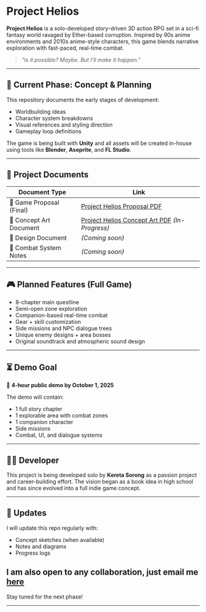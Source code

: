 # Project Helios

**Project Helios** is a solo-developed story-driven 3D action RPG set in a sci-fi fantasy world ravaged by Ether-based corruption. Inspired by 90s anime environments and 2010s anime-style characters, this game blends narrative exploration with fast-paced, real-time combat.

> *"Is it possible? Maybe. But I’ll make it happen."*

---

## 📌 Current Phase: Concept & Planning

This repository documents the early stages of development:
- Worldbuilding ideas
- Character system breakdowns
- Visual references and styling direction
- Gameplay loop definitions

The game is being built with **Unity** and all assets will be created in-house using tools like **Blender**, **Aseprite**, and **FL Studio**.

---

## 📄 Project Documents

| Document Type     | Link |
|-------------------|------|
| 📘 Game Proposal (Final) | [Project Helios Proposal PDF](https://docs.google.com/document/d/1-f8RM8XHjlBzWnIgJIARb9tWtfe9RS_LQOiDFgDuAxI/edit?usp=sharing) |
| 📒 Concept Art Document |[Project Helios Concept Art PDF](https://docs.google.com/document/d/1xG8BMS1ZhG1HLH8_yn4joj_ZiZfkXlQ0tLzu1ChxEtg/edit?usp=sharing)   *(In-Progress)*  |
| 📕 Design Document | *(Coming soon)* |
| 🧠 Combat System Notes | *(Coming soon)* |

---

## 🎮 Planned Features (Full Game)
- 8-chapter main questline
- Semi-open zone exploration
- Companion-based real-time combat
- Gear + skill customization
- Side missions and NPC dialogue trees
- Unique enemy designs + area bosses
- Original soundtrack and atmospheric sound design

---

## ⏳ Demo Goal

🎯 **4-hour public demo by October 1, 2025**

The demo will contain:
- 1 full story chapter
- 1 explorable area with combat zones
- 1 companion character
- Side missions
- Combat, UI, and dialogue systems

---

## 👨‍💻 Developer

This project is being developed solo by **Kereta Sorong** as a passion project and career-building effort. The vision began as a book idea in high school and has since evolved into a full indie game concept.

---

## 📅 Updates

I will update this repo regularly with:
- Concept sketches (when available)
- Notes and diagrams
- Progress logs

## I am also open to any collaboration, just email me  [here](mailto:adam.azwan04@gmail.com)
Stay tuned for the next phase!

---

